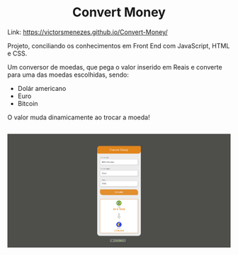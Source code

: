 <h1 align="center">Convert Money</h1>

Link: https://victorsmenezes.github.io/Convert-Money/

Projeto,  conciliando os conhecimentos em Front End com JavaScript, HTML e CSS.

Um conversor de moedas, que pega o valor inserido em Reais e converte para uma das moedas escolhidas, sendo: 
- Dolár americano
- Euro
- Bitcoin

O valor muda dinamicamente ao trocar a moeda! 

##

<img src="https://raw.githubusercontent.com/victorSmenezes/Convert-Money/71759cb1e11b3e3fcd99d6b313eae90bc3085662/assets/Convert-Money.png" />



